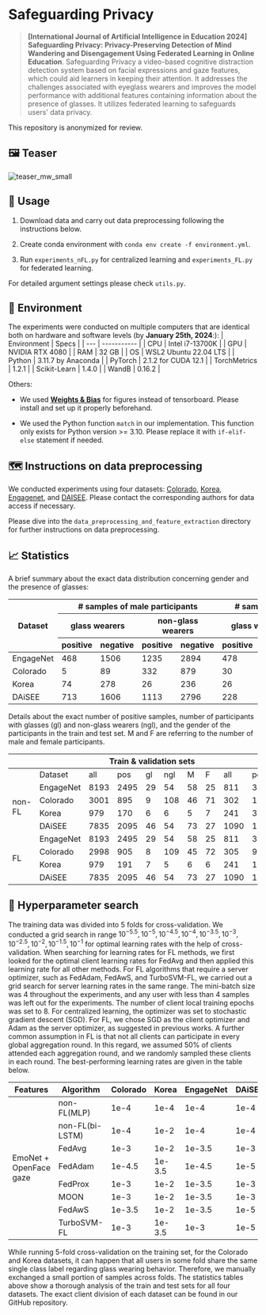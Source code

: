 
# Safeguarding Privacy

> **[International Journal of Artificial Intelligence in Education 2024] Safeguarding Privacy: Privacy-Preserving Detection of Mind Wandering and Disengagement Using Federated Learning in Online Education**.
> Safeguarding Privacy a video-based cognitive distraction detection system based on facial expressions and gaze features, which could aid learners in keeping their attention. It addresses the challenges associated with eyeglass wearers and improves the model performance with additional features containing information about the presence of glasses. It utilizes federated learning to safeguards users' data privacy. 

This repository is anonymized for review.

## 🖼️ Teaser
![teaser_mw_small](https://github.com/user-attachments/assets/883aae74-f5fb-406e-a4e9-ef930e25b677)


## 💁 Usage
1. Download data and carry out data preprocessing following the instructions below.

2. Create conda environment with `conda env create -f environment.yml`.

3. Run `experiments_nFL.py` for centralized learning and `experiments_FL.py` for federated learning.

For detailed argument settings please check `utils.py`. 

## 🔧 Environment
The experiments were conducted on multiple computers that are identical both on hardware and software levels (by **January 25th, 2024**:):
| Environment | Specs |
| --- | ----------- |
| CPU | Intel i7-13700K |
| GPU | NVIDIA RTX 4080 |
| RAM | 32 GB |
| OS | WSL2 Ubuntu 22.04 LTS |
| Python | 3.11.7 by Anaconda |
| PyTorch | 2.1.2 for CUDA 12.1 |
| TorchMetrics | 1.2.1 |
| Scikit-Learn | 1.4.0 |
| WandB | 0.16.2 |

Others:
- We used **[Weights & Bias](https://wandb.ai/site)** for figures instead of tensorboard. Please install and set up it properly beforehand.

- We used the Python function `match` in our implementation. This function only exists for Python version >= 3.10. Please replace it with `if-elif-else` statement if needed.

## 🗺 Instructions on data preprocessing
We conducted experiments using four datasets: [Colorado](https://ieeexplore.ieee.org/abstract/document/8680698), [Korea](https://nmsl.kaist.ac.kr/projects/attention/), [Engagenet](https://github.com/engagenet/engagenet_baselines), and [DAISEE](https://people.iith.ac.in/vineethnb/resources/daisee/index.html). Please contact the corresponding authors for data access if necessary.

Please dive into the `data_preprocessing_and_feature_extraction` directory for further instructions on data preprocessing.

## 📈 Statistics
A brief summary about the exact data distribution concerning gender and the presence of glasses:
<table class="tg">
<thead>
  <tr>
    <th class="tg-xwyw" rowspan="3">Dataset<br></th>
    <th class="tg-c3ow" colspan="4"># samples of male participants</th>
    <th class="tg-c3ow" colspan="4"># samples of female participants</th>
  </tr>
  <tr>
    <th class="tg-c3ow" colspan="2">glass wearers</th>
    <th class="tg-c3ow" colspan="2">non-glass wearers</th>
    <th class="tg-c3ow" colspan="2">glass wearers</th>
    <th class="tg-c3ow" colspan="2">non-glass wearers</th>
  </tr>
  <tr>
    <th class="tg-c3ow">positive</th>
    <th class="tg-c3ow">negative</th>
    <th class="tg-c3ow">positive</th>
    <th class="tg-c3ow">negative</th>
    <th class="tg-c3ow">positive</th>
    <th class="tg-c3ow">negative</th>
    <th class="tg-c3ow">positive</th>
    <th class="tg-c3ow">negative</th>
  </tr>
</thead>
<tbody>
  <tr>
    <td class="tg-c3ow">EngageNet</td>
    <td class="tg-c3ow">468</td>
    <td class="tg-c3ow">1506</td>
    <td class="tg-c3ow">1235</td>
    <td class="tg-c3ow">2894</td>
    <td class="tg-c3ow">478</td>
    <td class="tg-c3ow">562</td>
    <td class="tg-c3ow">622</td>
    <td class="tg-c3ow">1239</td>
  </tr>
  <tr>
    <td class="tg-c3ow">Colorado</td>
    <td class="tg-c3ow">5</td>
    <td class="tg-c3ow">89</td>
    <td class="tg-c3ow">332</td>
    <td class="tg-c3ow">879</td>
    <td class="tg-c3ow">30</td>
    <td class="tg-c3ow">212</td>
    <td class="tg-c3ow">628</td>
    <td class="tg-c3ow">1128</td>
  </tr>
  <tr>
    <td class="tg-c3ow">Korea</td>
    <td class="tg-c3ow">74</td>
    <td class="tg-c3ow">278</td>
    <td class="tg-c3ow">26</td>
    <td class="tg-c3ow">236</td>
    <td class="tg-c3ow">26</td>
    <td class="tg-c3ow">201</td>
    <td class="tg-c3ow">80</td>
    <td class="tg-c3ow">299</td>
  </tr>
  <tr>
    <td class="tg-c3ow">DAiSEE</td>
    <td class="tg-c3ow">713</td>
    <td class="tg-c3ow">1606</td>
    <td class="tg-c3ow">1113</td>
    <td class="tg-c3ow">2796</td>
    <td class="tg-c3ow">228</td>
    <td class="tg-c3ow">1352</td>
    <td class="tg-c3ow">199</td>
    <td class="tg-c3ow">918</td>
  </tr>
</tbody>
</table>

Details about the exact number of positive samples, number of participants with glasses (gl) and non-glass wearers (ngl), and the gender of the participants in the train and test set. M and F are referring to the number of male and female participants.
<table class="tg">
<thead>
  <tr>
    <th class="tg-baqh"></th>
    <th class="tg-baqh"></th>
    <th class="tg-baqh" colspan="6">Train &amp; validation sets</th>
    <th class="tg-baqh" colspan="6">Test set</th>
  </tr>
</thead>
<tbody>
  <tr>
    <td class="tg-baqh"></td>
    <td class="tg-baqh">Dataset</td>
    <td class="tg-baqh">all</td>
    <td class="tg-baqh">pos</td>
    <td class="tg-baqh">gl</td>
    <td class="tg-baqh">ngl</td>
    <td class="tg-baqh">M</td>
    <td class="tg-baqh">F</td>
    <td class="tg-baqh">all</td>
    <td class="tg-baqh">pos</td>
    <td class="tg-baqh">gl</td>
    <td class="tg-baqh">ngl</td>
    <td class="tg-baqh">M</td>
    <td class="tg-baqh">F</td>
  </tr>
  <tr>
    <td class="tg-nrix" rowspan="4">non-FL</td>
    <td class="tg-baqh">EngageNet</td>
    <td class="tg-baqh">8193</td>
    <td class="tg-baqh">2495</td>
    <td class="tg-baqh">29</td>
    <td class="tg-baqh">54</td>
    <td class="tg-baqh">58</td>
    <td class="tg-baqh">25</td>
    <td class="tg-baqh">811</td>
    <td class="tg-baqh">308</td>
    <td class="tg-baqh">4</td>
    <td class="tg-baqh">12</td>
    <td class="tg-baqh">7</td>
    <td class="tg-baqh">9</td>
  </tr>
  <tr>
    <td class="tg-baqh">Colorado</td>
    <td class="tg-baqh">3001</td>
    <td class="tg-baqh">895</td>
    <td class="tg-baqh">9</td>
    <td class="tg-baqh">108</td>
    <td class="tg-baqh">46</td>
    <td class="tg-baqh">71</td>
    <td class="tg-baqh">302</td>
    <td class="tg-baqh">100</td>
    <td class="tg-baqh">3</td>
    <td class="tg-baqh">10</td>
    <td class="tg-baqh">4</td>
    <td class="tg-baqh">9</td>
  </tr>
  <tr>
    <td class="tg-baqh">Korea</td>
    <td class="tg-baqh">979</td>
    <td class="tg-baqh">170</td>
    <td class="tg-baqh">6</td>
    <td class="tg-baqh">6</td>
    <td class="tg-baqh">5</td>
    <td class="tg-baqh">7</td>
    <td class="tg-baqh">241</td>
    <td class="tg-baqh">36</td>
    <td class="tg-baqh">1</td>
    <td class="tg-baqh">2</td>
    <td class="tg-baqh">2</td>
    <td class="tg-baqh">1</td>
  </tr>
  <tr>
    <td class="tg-baqh">DAiSEE</td>
    <td class="tg-baqh">7835</td>
    <td class="tg-baqh">2095</td>
    <td class="tg-baqh">46</td>
    <td class="tg-baqh">54</td>
    <td class="tg-baqh">73</td>
    <td class="tg-baqh">27</td>
    <td class="tg-baqh">1090</td>
    <td class="tg-baqh">158</td>
    <td class="tg-baqh">8</td>
    <td class="tg-baqh">4</td>
    <td class="tg-baqh">8</td>
    <td class="tg-baqh">4</td>
  </tr>
  <tr>
    <td class="tg-nrix" rowspan="4">FL</td>
    <td class="tg-baqh">EngageNet</td>
    <td class="tg-baqh">8193</td>
    <td class="tg-baqh">2495</td>
    <td class="tg-baqh">29</td>
    <td class="tg-baqh">54</td>
    <td class="tg-baqh">58</td>
    <td class="tg-baqh">25</td>
    <td class="tg-baqh">811</td>
    <td class="tg-baqh">308</td>
    <td class="tg-baqh">4</td>
    <td class="tg-baqh">12</td>
    <td class="tg-baqh">7</td>
    <td class="tg-baqh">9</td>
  </tr>
  <tr>
    <td class="tg-baqh">Colorado</td>
    <td class="tg-baqh">2998</td>
    <td class="tg-baqh">905</td>
    <td class="tg-baqh">8</td>
    <td class="tg-baqh">109</td>
    <td class="tg-baqh">45</td>
    <td class="tg-baqh">72</td>
    <td class="tg-baqh">305</td>
    <td class="tg-baqh">90</td>
    <td class="tg-baqh">4</td>
    <td class="tg-baqh">9</td>
    <td class="tg-baqh">5</td>
    <td class="tg-baqh">8</td>
  </tr>
  <tr>
    <td class="tg-baqh">Korea</td>
    <td class="tg-baqh">979</td>
    <td class="tg-baqh">191</td>
    <td class="tg-baqh">7</td>
    <td class="tg-baqh">5</td>
    <td class="tg-baqh">6</td>
    <td class="tg-baqh">6</td>
    <td class="tg-baqh">241</td>
    <td class="tg-baqh">15</td>
    <td class="tg-baqh">0</td>
    <td class="tg-baqh">3</td>
    <td class="tg-baqh">1</td>
    <td class="tg-baqh">2</td>
  </tr>
  <tr>
    <td class="tg-baqh">DAiSEE</td>
    <td class="tg-baqh">7835</td>
    <td class="tg-baqh">2095</td>
    <td class="tg-baqh">46</td>
    <td class="tg-baqh">54</td>
    <td class="tg-baqh">73</td>
    <td class="tg-baqh">27</td>
    <td class="tg-baqh">1090</td>
    <td class="tg-baqh">158</td>
    <td class="tg-baqh">8</td>
    <td class="tg-baqh">4</td>
    <td class="tg-baqh">8</td>
    <td class="tg-baqh">4</td>
  </tr>
</tbody>
</table>

## 🏃 Hyperparameter search
The training data was divided into 5 folds for cross-validation. We conducted a grid search in range $10^{-5.5}, 10^{-5}, 10^{-4.5}, 10^{-4}, 10^{-3.5}, 10^{-3}, 10^{-2.5}, 10^{-2}, 10^{-1.5}, 10^{-1}$ for optimal learning rates with the help of cross-validation. When searching for learning rates for FL methods, we first looked for the optimal client learning rates for FedAvg and then applied this learning rate for all other methods. For FL algorithms that require a server optimizer, such as FedAdam, FedAwS, and TurboSVM-FL, we carried out a grid search for server learning rates in the same range. The mini-batch size was 4 throughout the experiments, and any user with less than 4 samples was left out for the experiments. The number of client local training epochs was set to 8. For centralized learning, the optimizer was set to stochastic gradient descent (SGD). For FL, we chose SGD as the client optimizer and Adam as the server optimizer, as suggested in previous works. A further common assumption in FL is that not all clients can participate in every global aggregation round. In this regard, we assumed 50\% of clients attended each aggregation round, and we randomly sampled these clients in each round. The best-performing learning rates are given in the table below.
<table class="tg">
<thead>
  <tr>
    <th class="tg-nrix">Features</th>
    <th class="tg-nrix">Algorithm</th>
    <th class="tg-nrix">Colorado</th>
    <th class="tg-nrix">Korea</th>
    <th class="tg-nrix">EngageNet</th>
    <th class="tg-nrix">DAiSEE</th>
  </tr>
</thead>
<tbody>
  <tr>
    <td class="tg-nrix" rowspan="8">EmoNet + <br>OpenFace<br>gaze</td>
    <td class="tg-nrix">non-FL(MLP)</td>
    <td class="tg-nrix">1e-4</td>
    <td class="tg-nrix">1e-4</td>
    <td class="tg-nrix">1e-4</td>
    <td class="tg-nrix">1e-4</td>
  </tr>
  <tr>
    <td class="tg-nrix">non-FL(bi-LSTM)</td>
    <td class="tg-nrix">1e-4</td>
    <td class="tg-nrix">1e-2</td>
    <td class="tg-nrix">1e-4</td>
    <td class="tg-nrix">1e-4</td>
  </tr>
  <tr>
    <td class="tg-nrix">FedAvg</td>
    <td class="tg-nrix">1e-3</td>
    <td class="tg-nrix">1e-2</td>
    <td class="tg-nrix">1e-3.5</td>
    <td class="tg-nrix">1e-3</td>
  </tr>
  <tr>
    <td class="tg-nrix">FedAdam</td>
    <td class="tg-nrix">1e-4.5</td>
    <td class="tg-nrix">1e-3.5</td>
    <td class="tg-nrix">1e-4.5</td>
    <td class="tg-nrix">1e-5</td>
  </tr>
  <tr>
    <td class="tg-nrix">FedProx</td>
    <td class="tg-nrix">1e-3</td>
    <td class="tg-nrix">1e-2</td>
    <td class="tg-nrix">1e-3.5</td>
    <td class="tg-nrix">1e-3</td>
  </tr>
  <tr>
    <td class="tg-nrix">MOON</td>
    <td class="tg-nrix">1e-3</td>
    <td class="tg-nrix">1e-2</td>
    <td class="tg-nrix">1e-3.5</td>
    <td class="tg-nrix">1e-3</td>
  </tr>
  <tr>
    <td class="tg-nrix">FedAwS</td>
    <td class="tg-nrix">1e-3.5</td>
    <td class="tg-nrix">1e-2</td>
    <td class="tg-nrix">1e-3.5</td>
    <td class="tg-nrix">1e-5</td>
  </tr>
  <tr>
    <td class="tg-nrix">TurboSVM-FL</td>
    <td class="tg-nrix">1e-3</td>
    <td class="tg-nrix">1e-3.5</td>
    <td class="tg-nrix">1e-3</td>
    <td class="tg-nrix">1e-5</td>
  </tr>
</tbody>
</table>

While running 5-fold cross-validation on the training set, for the Colorado and Korea datasets, it can happen that all users in some fold share the same single class label regarding glass wearing behavior. Therefore, we manually exchanged a small portion of samples across folds. The statistics tables above show a thorough analysis of the train and test sets for all four datasets. The exact client division of each dataset can be found in our GitHub repository.

